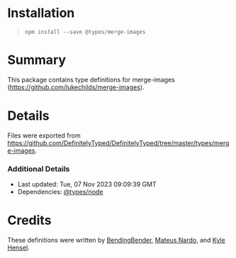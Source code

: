 # Installation
> `npm install --save @types/merge-images`

# Summary
This package contains type definitions for merge-images (https://github.com/lukechilds/merge-images).

# Details
Files were exported from https://github.com/DefinitelyTyped/DefinitelyTyped/tree/master/types/merge-images.

### Additional Details
 * Last updated: Tue, 07 Nov 2023 09:09:39 GMT
 * Dependencies: [@types/node](https://npmjs.com/package/@types/node)

# Credits
These definitions were written by [BendingBender](https://github.com/BendingBender), [Mateus Nardo](https://github.com/mdnm), and [Kyle Hensel](https://github.com/k-yle).
